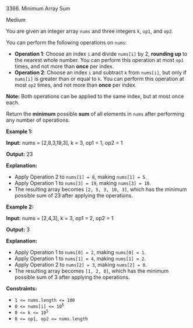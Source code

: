 3366\. Minimum Array Sum

Medium

You are given an integer array `nums` and three integers `k`, `op1`, and `op2`.

You can perform the following operations on `nums`:

*   **Operation 1**: Choose an index `i` and divide `nums[i]` by 2, **rounding up** to the nearest whole number. You can perform this operation at most `op1` times, and not more than **once** per index.
*   **Operation 2**: Choose an index `i` and subtract `k` from `nums[i]`, but only if `nums[i]` is greater than or equal to `k`. You can perform this operation at most `op2` times, and not more than **once** per index.

**Note:** Both operations can be applied to the same index, but at most once each.

Return the **minimum** possible **sum** of all elements in `nums` after performing any number of operations.

**Example 1:**

**Input:** nums = [2,8,3,19,3], k = 3, op1 = 1, op2 = 1

**Output:** 23

**Explanation:**

*   Apply Operation 2 to `nums[1] = 8`, making `nums[1] = 5`.
*   Apply Operation 1 to `nums[3] = 19`, making `nums[3] = 10`.
*   The resulting array becomes `[2, 5, 3, 10, 3]`, which has the minimum possible sum of 23 after applying the operations.

**Example 2:**

**Input:** nums = [2,4,3], k = 3, op1 = 2, op2 = 1

**Output:** 3

**Explanation:**

*   Apply Operation 1 to `nums[0] = 2`, making `nums[0] = 1`.
*   Apply Operation 1 to `nums[1] = 4`, making `nums[1] = 2`.
*   Apply Operation 2 to `nums[2] = 3`, making `nums[2] = 0`.
*   The resulting array becomes `[1, 2, 0]`, which has the minimum possible sum of 3 after applying the operations.

**Constraints:**

*   `1 <= nums.length <= 100`
*   <code>0 <= nums[i] <= 10<sup>5</sup></code>
*   <code>0 <= k <= 10<sup>5</sup></code>
*   `0 <= op1, op2 <= nums.length`